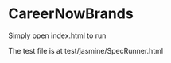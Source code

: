 # CareerNowBrands

Simply open index.html to run 

The test file is at test/jasmine/SpecRunner.html
